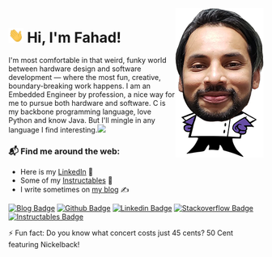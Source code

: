 <img align="right" src="https://github.com/mirzafahad/mirzafahad/blob/master/image/dp.png"/>

<h1> <img src="https://raw.githubusercontent.com/mirzafahad/mirzafahad/master/image/Hi.gif" width="30px"> Hi, I'm Fahad!</h1>

<!--
**mirzafahad/mirzafahad** is a ✨ _special_ ✨ repository because its `README.md` (this file) appears on your GitHub profile.

Here are some ideas to get you started:

- 🔭 I’m currently working on ...
- 🌱 I’m currently learning ...
- 👯 I’m looking to collaborate on ...
- 🤔 I’m looking for help with ...
- 💬 Ask me about ...
- 📫 How to reach me: ...
- 😄 Pronouns: ...
- ⚡ Fun fact: ...
-->






I'm most comfortable in that weird, funky world between hardware design and software development — where the most fun, creative, boundary-breaking work happens. 
I am an Embedded Engineer by profession, a nice way for me to pursue both hardware and software. 
C is my backbone programming language, love Python and know Java. But I'll mingle in any language I find interesting.<img src="https://media.giphy.com/media/WUlplcMpOCEmTGBtBW/giphy.gif" width="30"> 

### 📬 Find me around the web:
- Here is my [LinkedIn](https://www.linkedin.com/in/fahadmirza1/) 💼 
- Some of my [Instructables](https://www.instructables.com/member/FahadM/) :notebook_with_decorative_cover:
- I write sometimes on [my blog](https://mirzafahad.github.io) :writing_hand:

[![Blog Badge](http://img.shields.io/badge/-Blog-yellow?style=flat-square&link=https://mirzafahad.github.io)](https://mirzafahad.github.io) 
[![Github Badge](http://img.shields.io/badge/-Github-black?style=flat-square&logo=github&link=https://github.com/mirzafahad/)](https://github.com/mirzafahad/) 
[![Linkedin Badge](https://img.shields.io/badge/-LinkedIn-blue?style=flat-square&logo=Linkedin&logoColor=white&link=https://www.linkedin.com/in/fahadmirza1/)](https://www.linkedin.com/in/fahadmirza1/)
[![Stackoverflow Badge](https://img.shields.io/badge/-Stack%20overflow-FE7A16?style=flat-square&logo=stack-overflow&logoColor=white&link=https://arduino.stackexchange.com/users/26478/fahad)](https://arduino.stackexchange.com/users/26478/fahad)
[![Instructables Badge](https://img.shields.io/badge/-Instructables-yellow?style=flat-square&logo=Instructables&logoColor=white&link=https://www.instructables.com/member/FahadM/)](https://www.instructables.com/member/FahadM/)


⚡ Fun fact: Do you know what concert costs just 45 cents? 50 Cent featuring Nickelback!

